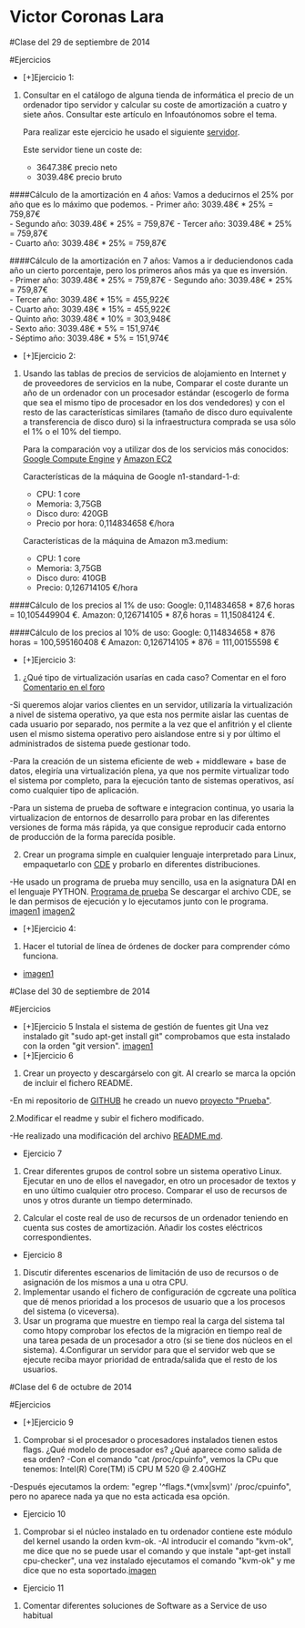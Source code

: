 <h1> Victor Coronas Lara </h1>

#Clase del 29 de septiembre de 2014

#Ejercicios

* [+]Ejercicio 1: 
 1. Consultar en el catálogo de alguna tienda de informática el precio de un ordenador tipo servidor y calcular su coste de amortización a cuatro y siete años. Consultar este artículo en Infoautónomos sobre el tema.

     Para realizar este ejercicio he usado el siguiente [servidor](http://www.lambda-tek.com/N12000PRO-Thecus-N12000PRO-12-Bay-NAS-Intel-Xeon-E3-1275-3-4GHz-Quad-Core-8GB-DDR3-SDRAM-3-x-1GbE-upgradeable-to-10GbE-SATA-III-and-SAS-6G-~csES/B1611704&origin=gbaseES14.4?gclid=CjwKEAjwk_OhBRD06abu3qSoxlwSJACt7sZ78IJ-fmymrW9xgsNDK9HuX8r032jrGU7uTbTSydYPahoC6SPw_wcB).

    Este servidor tiene un coste de:
    - 3647.38€ precio neto
    - 3039.48€ precio bruto

####Cálculo de la amortización en 4 años:
    Vamos a deducirnos el 25% por año que es lo máximo que podemos.
     - Primer año: 3039.48€ * 25% = 759,87€  
     - Segundo año: 3039.48€ * 25% = 759,87€ 
     - Tercer año: 3039.48€ * 25% = 759,87€  
     - Cuarto año: 3039.48€ * 25% = 759,87€  

####Cálculo de la amortización en 7 años: 
    Vamos a ir deduciendonos cada año un cierto porcentaje, pero los primeros años más ya que es inversión.  
     - Primer año: 3039.48€ * 25% = 759,87€ 
     - Segundo año: 3039.48€ * 25% = 759,87€  
     - Tercer año: 3039.48€ * 15% = 455,922€  
     - Cuarto año: 3039.48€ * 15% = 455,922€  
     - Quinto año: 3039.48€ * 10% = 303,948€  
     - Sexto año: 3039.48€ * 5% = 151,974€  
     - Séptimo año: 3039.48€ * 5% = 151,974€


* [+]Ejercicio 2: 
 1. Usando las tablas de precios de servicios de alojamiento en Internet y de proveedores de servicios en la nube, Comparar el coste durante un año de un ordenador con un procesador estándar (escogerlo de forma que sea el mismo tipo de procesador en los dos vendedores) y con el resto de las características similares (tamaño de disco duro equivalente a transferencia de disco duro) si la infraestructura comprada se usa sólo el 1% o el 10% del tiempo.
 
    Para la comparación voy a utilizar dos de los servicios más conocidos:  [Google Compute Engine](https://cloud.google.com/products/compute-engine/) y [Amazon EC2](http://aws.amazon.com/es/ec2/)

    Características de la máquina de Google n1-standard-1-d:
    * CPU: 1 core
    * Memoria: 3,75GB
    * Disco duro: 420GB
    * Precio por hora: 0,114834658 €/hora
    
    Características de la máquina de Amazon m3.medium:
    * CPU: 1 core
    * Memoria: 3,75GB 
    * Disco duro: 410GB
    * Precio: 0,126714105 €/hora

   ####Cálculo de los precios al 1% de uso:
    Google: 0,114834658 * 87,6 horas = 10,105449904 €.
    Amazon: 0,126714105 * 87,6 horas = 11,15084124 €.  
      
    
   ####Cálculo de los precios al 10% de uso:
    Google: 0,114834658 * 876 horas = 100,595160408 €
    Amazon: 0,126714105 * 876 = 111,00155598 €
      


* [+]Ejercicio 3: 
 1. ¿Qué tipo de virtualización usarías en cada caso? Comentar en el foro
   [Comentario en el foro](https://github.com/JJ/GII-2014/issues/71)

 -Si queremos alojar varios clientes en un servidor, utilizaría la virtualización a nivel de sistema operativo, ya que esta nos permite aislar las cuentas de cada usuario por separado, nos permite a la vez que el anfitrión y el cliente usen el mismo sistema operativo pero aislandose entre si y por último el administrados de sistema puede gestionar todo.
  
 -Para la creación de un sistema eficiente de web + middleware + base de datos, elegiría una virtualización plena, ya que nos permite virtualizar todo el sistema por completo, para la ejecución tanto de sistemas operativos, así como cualquier tipo de aplicación.
  
 -Para un sistema de prueba de software e integracion continua, yo usaria la virtualizacion de entornos de desarrollo para probar en las diferentes versiones de forma más rápida, ya que consigue reproducir cada entorno de producción de la forma parecída posible.

 2. Crear un programa simple en cualquier lenguaje interpretado para Linux, empaquetarlo con [CDE](http://www.pgbovine.net/cde.html) y probarlo en diferentes distribuciones.

  -He usado un programa de prueba muy sencillo, usa en la asignatura DAI en el lenguaje PYTHON.
  [Programa de prueba](https://www.dropbox.com/s/xkl4fdvnuw4lpuy/ejer1.py?dl=0)
  Se descargar el archivo CDE, se le dan permisos de ejecución y lo ejecutamos junto con le programa.
[imagen1](https://www.dropbox.com/s/zdpyscmwd5bfupu/Captura%20de%20pantalla%202014-10-16%20a%20la%28s%29%2009.50.17.png?dl=0)
[imagen2](https://www.dropbox.com/s/a1lb65uf082rtcb/Captura%20de%20pantalla%202014-10-16%20a%20la%28s%29%2009.47.01.png?dl=0)

* [+]Ejercicio 4:
 1. Hacer el tutorial de línea de órdenes de docker para comprender cómo funciona.
 - [imagen1](https://www.dropbox.com/s/z9bk890uv05nqth/Captura%20de%20pantalla%202014-10-16%20a%20la%28s%29%2009.58.31.png?dl=0)

#Clase del 30 de septiembre de 2014

#Ejercicios

* [+]Ejercicio 5
 Instala el sistema de gestión de fuentes git
  Una vez instalado git "sudo apt-get install git" comprobamos que esta instalado con la orden "git version".
  [imagen1](https://www.dropbox.com/s/o9k9vpk29dvc3d9/Captura%20de%20pantalla%202014-10-16%20a%20la%28s%29%2010.02.40.png?dl=0)
* [+]Ejercicio 6
 1. Crear un proyecto y descargárselo con git. Al crearlo se marca la opción de incluir el fichero README.
  
-En mi repositorio de [GITHUB](https://github.com/VictorCoronas) he creado un nuevo [proyecto "Prueba"](https://github.com/VictorCoronas/Prueba).
 
 2.Modificar el readme y subir el fichero modificado.
  
-He realizado una modificación del archivo [README.md](https://github.com/VictorCoronas/Prueba/blob/master/README.md).


* Ejercicio 7
 1. Crear diferentes grupos de control sobre un sistema operativo Linux. Ejecutar en uno de ellos el navegador, en otro un procesador de textos y en uno último cualquier otro proceso. Comparar el uso de recursos de unos y otros durante un tiempo determinado.

 2. Calcular el coste real de uso de recursos de un ordenador teniendo en cuenta sus costes de amortización. Añadir los costes eléctricos correspondientes.
 
* Ejercicio 8
 1. Discutir diferentes escenarios de limitación de uso de recursos o de asignación de los mismos a una u otra CPU.
 2. Implementar usando el fichero de configuración de cgcreate una política que dé menos prioridad a los procesos de usuario que a los procesos del sistema (o viceversa).
 3. Usar un programa que muestre en tiempo real la carga del sistema tal como htopy comprobar los efectos de la migración en tiempo real de una tarea pesada de un procesador a otro (si se tiene dos núcleos en el sistema).
 4.Configurar un servidor para que el servidor web que se ejecute reciba mayor prioridad de entrada/salida que el resto de los usuarios.

#Clase del 6 de octubre de 2014

#Ejercicios

* [+]Ejercicio 9
 1. Comprobar si el procesador o procesadores instalados tienen estos flags. ¿Qué modelo de procesador es? ¿Qué aparece como salida de esa orden?
-Con el comando "cat /proc/cpuinfo", vemos la CPu que tenemos: Intel(R) Core(TM) i5 CPU M 520 @ 2.40GHZ

-Después ejecutamos la ordem: "egrep '^flags.*(vmx|svm)' /proc/cpuinfo", pero no aparece nada ya que no esta acticada esa opción.

* Ejercicio 10
 1. Comprobar si el núcleo instalado en tu ordenador contiene este módulo del kernel usando la orden kvm-ok.
-Al introducir el comando "kvm-ok", me dice que no se puede usar el comando y que instale "apt-get install cpu-checker", una vez instalado ejecutamos el comando "kvm-ok" y me dice que no esta soportado.[imagen](https://www.dropbox.com/s/gra5sown1f7y5sf/Captura%20de%20pantalla%202014-10-16%20a%20la%28s%29%2010.52.43.png?dl=0)

* Ejercicio 11
 1. Comentar diferentes soluciones de Software as a Service de uso habitual
